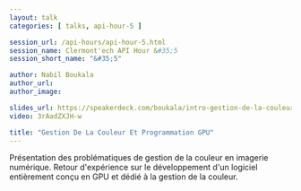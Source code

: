 ```yaml
---
layout: talk
categories: [ talks, api-hour-5 ]

session_url: /api-hours/api-hour-5.html
session_name: Clermont'ech API Hour &#35;5
session_short_name: "&#35;5"

author: Nabil Boukala
author_url:
author_image:

slides_url: https://speakerdeck.com/boukala/intro-gestion-de-la-couleur-clermontech
video: 3rAadZXJH-w

title: "Gestion De La Couleur Et Programmation GPU"
---
```


Présentation des problématiques de gestion de la couleur en imagerie numérique.
Retour d'expérience sur le développement d'un logiciel entièrement conçu en GPU
et dédié à la gestion de la couleur.
